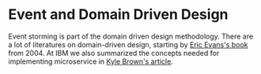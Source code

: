 # Event and Domain Driven Design

Event storming is part of the domain driven design methodology. There are a lot of literatures on domain-driven design, starting by [Eric Evans's book](https://www.amazon.com/Domain-Driven-Design-Tackling-Complexity-Software/dp/0321125215/ref=asc_df_0321125215/?tag=hyprod-20&linkCode=df0&hvadid=312118197030&hvpos=1o1&hvnetw=g&hvrand=3363692763187919455&hvpone=&hvptwo=&hvqmt=&hvdev=c&hvdvcmdl=&hvlocint=&hvlocphy=9032152&hvtargid=pla-449269547899&psc=1) from 2004. At IBM we also summarized the concepts needed for implementing microservice in [Kyle Brown's article](https://www.ibm.com/cloud/garage/practices/code/domain-driven-design/overview). 
 
